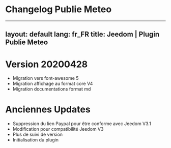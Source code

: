 # Changelog Publie Meteo

---
layout: default
lang: fr_FR
title: Jeedom | Plugin Publie Meteo
---

# Version 20200428
- Migration vers font-awesome 5
- Migration affichage au format core V4
- Migration documentations format md

# Anciennes Updates
- Suppression du lien Paypal pour être conforme avec Jeedom V3.1
- Modification pour compatibilité Jeedom V3
- Plus de suivi de version
- Initialisation du plugin